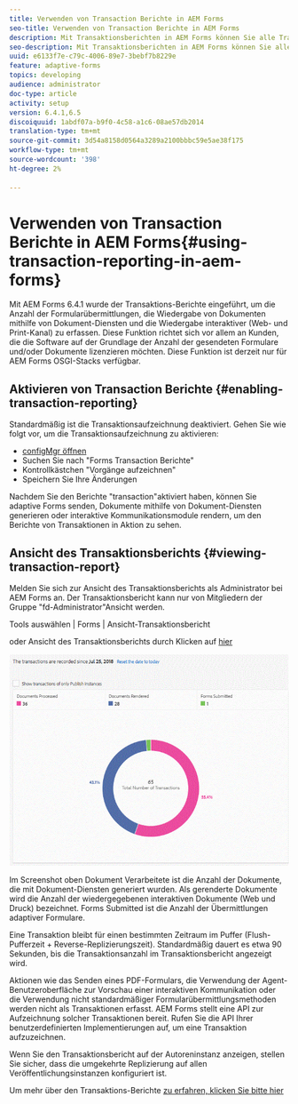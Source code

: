 ```yaml
---
title: Verwenden von Transaction Berichte in AEM Forms
seo-title: Verwenden von Transaction Berichte in AEM Forms
description: Mit Transaktionsberichten in AEM Forms können Sie alle Transaktionen zählen, die seit einem bestimmten Datum bei Ihrer AEM Forms-Bereitstellung stattgefunden haben.
seo-description: Mit Transaktionsberichten in AEM Forms können Sie alle Transaktionen zählen, die seit einem bestimmten Datum bei Ihrer AEM Forms-Bereitstellung stattgefunden haben.
uuid: e6133f7e-c79c-4006-89e7-3bebf7b8229e
feature: adaptive-forms
topics: developing
audience: administrator
doc-type: article
activity: setup
version: 6.4.1,6.5
discoiquuid: 1abdf07a-b9f0-4c58-a1c6-08ae57db2014
translation-type: tm+mt
source-git-commit: 3d54a8158d0564a3289a2100bbbc59e5ae38f175
workflow-type: tm+mt
source-wordcount: '398'
ht-degree: 2%

---
```



# Verwenden von Transaction Berichte in AEM Forms{#using-transaction-reporting-in-aem-forms}

Mit AEM Forms 6.4.1 wurde der Transaktions-Berichte eingeführt, um die Anzahl der Formularübermittlungen, die Wiedergabe von Dokumenten mithilfe von Dokument-Diensten und die Wiedergabe interaktiver  (Web- und Print-Kanal) zu erfassen. Diese Funktion richtet sich vor allem an Kunden, die die Software auf der Grundlage der Anzahl der gesendeten Formulare und/oder Dokumente lizenzieren möchten. Diese Funktion ist derzeit nur für AEM Forms OSGI-Stacks verfügbar.

## Aktivieren von Transaction Berichte {#enabling-transaction-reporting}

Standardmäßig ist die Transaktionsaufzeichnung deaktiviert. Gehen Sie wie folgt vor, um die Transaktionsaufzeichnung zu aktivieren:

* [configMgr öffnen](http://localhost:4502/system/console/configMgr)
* Suchen Sie nach &quot;Forms Transaction Berichte&quot;
* Kontrollkästchen &quot;Vorgänge aufzeichnen&quot;
* Speichern Sie Ihre Änderungen

Nachdem Sie den Berichte &quot;transaction&quot;aktiviert haben, können Sie adaptive Forms senden, Dokumente mithilfe von Dokument-Diensten generieren oder interaktive Kommunikationsmodule rendern, um den Berichte von Transaktionen in Aktion zu sehen.

## Ansicht des Transaktionsberichts {#viewing-transaction-report}

Melden Sie sich zur Ansicht des Transaktionsberichts als Administrator bei AEM Forms an. Der Transaktionsbericht kann nur von Mitgliedern der Gruppe &quot;fd-Administrator&quot;Ansicht werden.

Tools auswählen | Forms | Ansicht-Transaktionsbericht

oder Ansicht des Transaktionsberichts durch Klicken auf [hier](http://localhost:4502/mnt/overlay/fd/transaction/gui/content/report.html)

![TransctionReporting](assets/transactionreporting.gif)

Im Screenshot oben Dokument Verarbeitete ist die Anzahl der Dokumente, die mit Dokument-Diensten generiert wurden. Als gerenderte Dokumente wird die Anzahl der wiedergegebenen interaktiven Dokumente (Web und Druck) bezeichnet. Forms Submitted ist die Anzahl der Übermittlungen adaptiver Formulare.

Eine Transaktion bleibt für einen bestimmten Zeitraum im Puffer (Flush-Pufferzeit + Reverse-Replizierungszeit). Standardmäßig dauert es etwa 90 Sekunden, bis die Transaktionsanzahl im Transaktionsbericht angezeigt wird.

Aktionen wie das Senden eines PDF-Formulars, die Verwendung der Agent-Benutzeroberfläche zur Vorschau einer interaktiven Kommunikation oder die Verwendung nicht standardmäßiger Formularübermittlungsmethoden werden nicht als Transaktionen erfasst. AEM Forms stellt eine API zur Aufzeichnung solcher Transaktionen bereit. Rufen Sie die API Ihrer benutzerdefinierten Implementierungen auf, um eine Transaktion aufzuzeichnen.

Wenn Sie den Transaktionsbericht auf der Autoreninstanz anzeigen, stellen Sie sicher, dass die umgekehrte Replizierung auf allen Veröffentlichungsinstanzen konfiguriert ist.

Um mehr über den Transaktions-Berichte [zu erfahren, klicken Sie bitte hier](https://helpx.adobe.com/experience-manager/6-4/forms/using/transaction-reports-overview.html)

